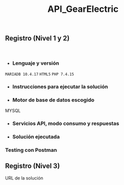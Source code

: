 <H1 align="center"> API_GearElectric </H1>
<br>
<h2 align="left"> Registro (Nivel 1 y 2) </h2>
<br>

- <h3>Lenguaje y versión</h3>

`MARIADB 10.4.17`
`HTML5`
`PHP 7.4.15`

- <h3>Instrucciones para ejecutar la solución</h3>

- <h3>Motor de base de datos escogido</h3>

MYSQL

- <h3>Servicios API, modo consumo y respuestas</h3>

- <h3>Solución ejecutada</h3>

<H3 align="left"> Testing con Postman </H3>

<h2 align="left"> Registro (Nivel 3)</h2>

URL de la solución
